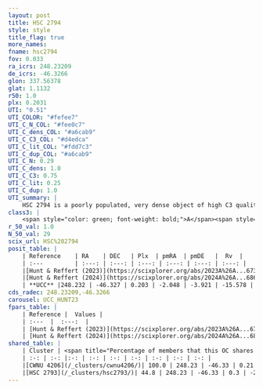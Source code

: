 ```yaml
---
layout: post
title: HSC 2794
style: style
title_flag: true
more_names: 
fname: hsc2794
fov: 0.033
ra_icrs: 248.23209
de_icrs: -46.3266
glon: 337.56378
glat: 1.1132
r50: 1.0
plx: 0.2031
UTI: "0.51"
UTI_COLOR: "#fefee7"
UTI_C_N_COL: "#fee0c7"
UTI_C_dens_COL: "#a6cab9"
UTI_C_C3_COL: "#d4edca"
UTI_C_lit_COL: "#fdd7c3"
UTI_C_dup_COL: "#a6cab9"
UTI_C_N: 0.29
UTI_C_dens: 1.0
UTI_C_C3: 0.75
UTI_C_lit: 0.25
UTI_C_dup: 1.0
UTI_summary: |
    HSC 2794 is a poorly populated, very dense object of high C3 quality. It was recently reported in the literature.<br><br>This object shares a moderate percentage of members with at least one entry reported in the same catalogue.
class3: |
    <span style="color: green; font-weight: bold;">A</span><span style="color: #FFC300; font-weight: bold;">B</span>
r_50_val: 1.0
N_50_val: 29
scix_url: HSC%202794
posit_table: |
    | Reference    | RA    | DEC   | Plx  | pmRA  | pmDE   |  Rv  |
    | :---         | :---: | :---: | :---: | :---: | :---: | :---: |
    |[Hunt & Reffert (2023)](https://scixplorer.org/abs/2023A%26A...673A.114H) | 248.232 | -46.33 | 0.214 | -2.08 | -3.946 | -- |
    |[Hunt & Reffert (2024)](https://scixplorer.org/abs/2024A%26A...686A..42H) | 248.232 | -46.33 | 0.214 | -2.08 | -3.946 | -- |
    | **UCC** |248.232 | -46.327 | 0.203 | -2.048 | -3.921 | -15.578 | 
cds_radec: 248.23209,-46.3266
carousel: UCC_HUNT23
fpars_table: |
    | Reference |  Values |
    | :---  |  :---:  |
    | [Hunt & Reffert (2023)](https://scixplorer.org/abs/2023A%26A...673A.114H) | `AV50=5.284, diffAV50=2.426, MOD50=12.89, logAge50=8.806` |
    | [Hunt & Reffert (2024)](https://scixplorer.org/abs/2024A%26A...686A..42H) | `MassJ=1592.74` |
shared_table: |
    | Cluster | <span title="Percentage of members that this OC shares with the ones listed">%</span>   | RA   | DEC   | Plx   | pmRA  | pmDE  | Rv | UTI |
    | :-: | :-: |:-: | :-: | :-: | :-: | :-: | :-: | :-: |
    |[CWNU 4206](/_clusters/cwnu4206/)| 100.0 | 248.23 | -46.33 | 0.21 | -2.06 | -3.94 | -28.13 |0.19 |
    |[HSC 2793](/_clusters/hsc2793/)| 44.8 | 248.23 | -46.33 | 0.3 | -2.09 | -3.93 | -95.7 |0.38 |
---
```

